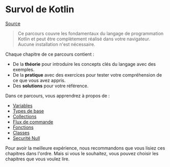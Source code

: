 # Survol de Kotlin

[Source](https://kotlinlang.org/docs/kotlin-tour-welcome.html)

> Ce parcours couvre les fondamentaux du langage de programmation Kotlin et peut être complètement réalisé dans votre
> navigateur. Aucune installation n'est nécessaire.

Chaque chapitre de ce parcours contient :

* De la **théorie** pour introduire les concepts clés du langage avec des exemples.
* De la **pratique** avec des exercices pour tester votre compréhension de ce que vous avez appris.
* Des **solutions** pour votre référence.

Dans ce parcours, vous apprendrez à propos de :

* [Variables](02-variables.md)
* [Types de base](03-types.md)
* [Collections](04-collections.md)
* [Flux de commande](05-flot.md)
* [Fonctions](06-fonctions.md)
* [Classes](07-classes.md)
* [Securité Null](08-valeurs-nulles.md)

Pour avoir la meilleure expérience, nous recommandons que vous lisiez ces chapitres dans l'ordre. Mais si vous le
souhaitez, vous pouvez choisir les chapitres que vous voulez lire.


